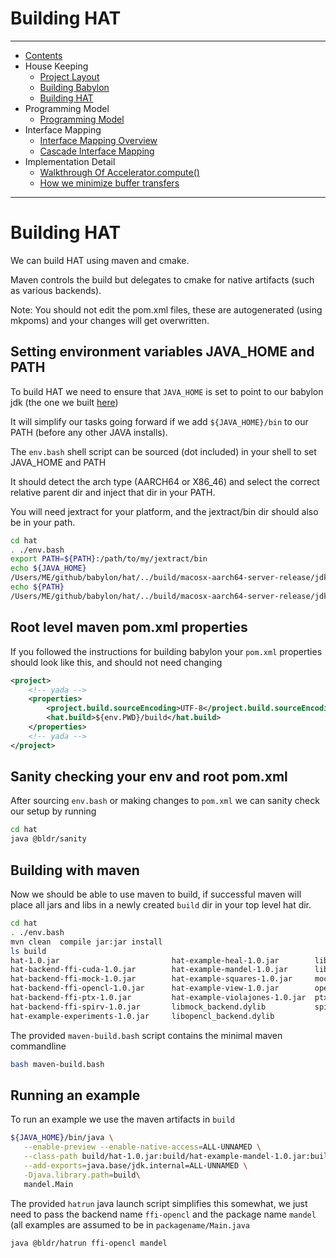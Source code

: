 # Building HAT

----

* [Contents](hat-00.md)
* House Keeping
    * [Project Layout](hat-01-01-project-layout.md)
    * [Building Babylon](hat-01-02-building-babylon.md)
    * [Building HAT](hat-01-03-building-hat.md)
* Programming Model
    * [Programming Model](hat-03-programming-model.md)
* Interface Mapping
    * [Interface Mapping Overview](hat-04-01-interface-mapping.md)
    * [Cascade Interface Mapping](hat-04-02-cascade-interface-mapping.md)
* Implementation Detail
    * [Walkthrough Of Accelerator.compute()](hat-accelerator-compute.md)
    * [How we minimize buffer transfers](hat-minimizing-buffer-transfers.md)
---

# Building HAT

We can build HAT using maven and cmake.

Maven controls the build but delegates to cmake for native artifacts (such as various backends).

Note: You should not edit the pom.xml files, these are autogenerated (using mkpoms) and your changes will get overwritten.


## Setting environment variables JAVA_HOME and PATH

To build HAT we need to ensure that `JAVA_HOME` is set
to point to our babylon jdk (the one we built [here](hat-01-02-building-babylon.md))

It will simplify our tasks going forward if we add `${JAVA_HOME}/bin` to our PATH (before any other JAVA installs).

The `env.bash` shell script can be sourced (dot included) in your shell to set JAVA_HOME and PATH

It should detect the arch type (AARCH64 or X86_46) and select the correct relative parent dir and inject that dir in your PATH.

You will need jextract for your platform, and the jextract/bin dir should also be in your path.


```bash
cd hat
. ./env.bash
export PATH=${PATH}:/path/to/my/jextract/bin
echo ${JAVA_HOME}
/Users/ME/github/babylon/hat/../build/macosx-aarch64-server-release/jdk
echo ${PATH}
/Users/ME/github/babylon/hat/../build/macosx-aarch64-server-release/jdk/bin:/usr/local/bin:......
```

## Root level maven pom.xml properties

If you followed the instructions for building babylon your `pom.xml`
properties should look like this, and should not need changing

```xml
<project>
    <!-- yada -->
    <properties>
        <project.build.sourceEncoding>UTF-8</project.build.sourceEncoding>
        <hat.build>${env.PWD}/build</hat.build>
    </properties>
    <!-- yada -->
</project>
```
## Sanity checking your env and root pom.xml

After sourcing `env.bash` or making changes to `pom.xml` we can
sanity check our setup by running

```bash
cd hat
java @bldr/sanity
```

## Building with maven

Now we should be able to use maven to build, if successful maven will place all jars and libs in a newly created `build` dir in your top level hat dir.

```bash
cd hat
. ./env.bash
mvn clean  compile jar:jar install
ls build
hat-1.0.jar                         hat-example-heal-1.0.jar        libptx_backend.dylib
hat-backend-ffi-cuda-1.0.jar        hat-example-mandel-1.0.jar      libspirv_backend.dylib
hat-backend-ffi-mock-1.0.jar        hat-example-squares-1.0.jar     mock_info
hat-backend-ffi-opencl-1.0.jar      hat-example-view-1.0.jar        opencl_info
hat-backend-ffi-ptx-1.0.jar         hat-example-violajones-1.0.jar  ptx_info
hat-backend-ffi-spirv-1.0.jar       libmock_backend.dylib           spirv_info
hat-example-experiments-1.0.jar     libopencl_backend.dylib
```

The provided `maven-build.bash` script contains the minimal maven commandline

```bash
bash maven-build.bash
```

## Running an example

To run an example we use the maven artifacts in `build`

```bash
${JAVA_HOME}/bin/java \
   --enable-preview --enable-native-access=ALL-UNNAMED \
   --class-path build/hat-1.0.jar:build/hat-example-mandel-1.0.jar:build/hat-backend-ffi-opencl-1.0.jar \
   --add-exports=java.base/jdk.internal=ALL-UNNAMED \
   -Djava.library.path=build\
   mandel.Main
```

The provided `hatrun` java launch script simplifies this somewhat, we just need to pass the backend name `ffi-opencl` and the package name `mandel`
(all examples are assumed to be in `packagename/Main.java`

```bash
java @bldr/hatrun ffi-opencl mandel
```

